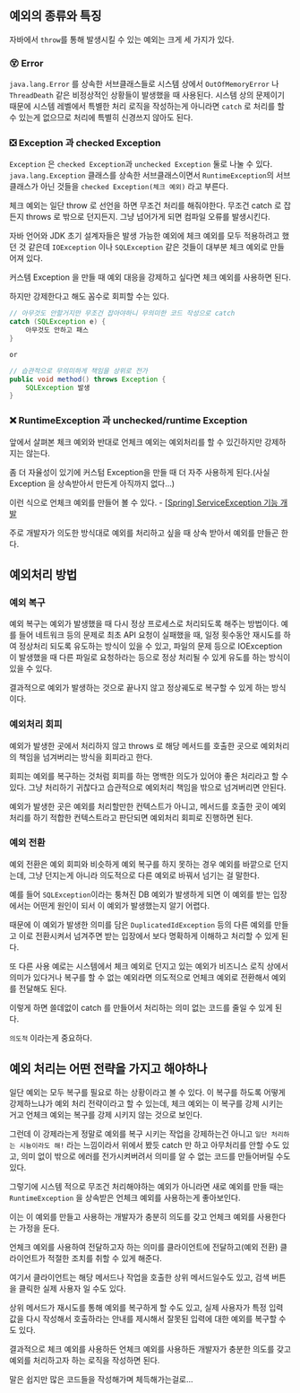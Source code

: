 ## 예외의 종류와 특징
자바에서 `throw`를 통해 발생시킬 수 있는 예외는 크게 세 가지가 있다.

### 😵 Error
`java.lang.Error` 를 상속한 서브클래스들로 시스템 상에서 `OutOfMemoryError` 나 `ThreadDeath`  같은 비정상적인 상황들이 발생했을 때 사용된다. 시스템 상의 문제이기 때문에 시스템 레벨에서 특별한 처리 로직을 작성하는게 아니라면 `catch` 로 처리를 할 수 있는게 없으므로 처리에 특별히 신경쓰지 않아도 된다.

### ❎ Exception 과 checked Exception
`Exception` 은 `checked Exception`과 `unchecked Exception` 둘로 나눌 수 있다. `java.lang.Exception` 클래스를 상속한 서브클래스이면서 `RuntimeException`의 서브클래스가 아닌 것들을 `checked Exception(체크 예외)` 라고 부른다.

체크 예외는 일단 throw 로 선언을 하면 무조건 처리를 해줘야한다. 무조건 catch 로 잡든지 throws 로 밖으로 던지든지. 그냥 넘어가게 되면 컴파일 오류를 발생시킨다.

자바 언어와 JDK 초기 설계자들은 발생 가능한 예외에 체크 예외를 모두 적용하려고 했던 것 같은데 `IOException` 이나 `SQLException` 같은 것들이 대부분 체크 예외로 만들어져 있다.

커스템 Exception 을 만들 때 예외 대응을 강제하고 싶다면 체크 예외를 사용하면 된다.

하지만 강제한다고 해도 꼼수로 회피할 수는 있다.

```java
// 아무것도 안할거지만 무조건 잡아야하니 무의미한 코드 작성으로 catch
catch (SQLException e) {
	아무것도 안하고 패스
}

or

// 습관적으로 무의미하게 책임을 상위로 전가
public void method() throws Exception {
	SQLException 발생
}
```



### ❌ RuntimeException 과 unchecked/runtime Exception
앞에서 살펴본 체크 예외와 반대로 언체크 예외는 예외처리를 할 수 있긴하지만 강제하지는 않는다.

좀 더 자율성이 있기에 커스텀 Exception을 만들 때 더 자주 사용하게 된다.(사실 Exception 을 상속받아서 만든게 아직까지 없다...)

이런 식으로 언체크 예외를 만들어 볼 수 있다. - [[Spring] ServiceException 기능 개발](https://velog.io/@jomminii/spring-service-exception)

주로 개발자가 의도한 방식대로 예외를 처리하고 싶을 때 상속 받아서 예외를 만들곤 한다.

## 예외처리 방법

### 예외 복구
예외 복구는 예외가 발생했을 때 다시 정상 프로세스로 처리되도록 해주는 방법이다.
예를 들어 네트워크 등의 문제로 최초 API 요청이 실패했을 때, 일정 횟수동안 재시도를 하여 정상처리 되도록 유도하는 방식이 있을 수 있고, 파일의 문제 등으로 IOException 이 발생했을 때 다른 파일로 요청하라는 등으로 정상 처리될 수 있게 유도를 하는 방식이 있을 수 있다.

결과적으로 예외가 발생하는 것으로 끝나지 않고 정상궤도로 복구할 수 있게 하는 방식이다.



### 예외처리 회피
예외가 발생한 곳에서 처리하지 않고 throws 로 해당 메서드를 호출한 곳으로 예외처리의 책임을 넘겨버리는 방식을 회피라고 한다.

회피는 예외를 복구하는 것처럼 회피를 하는 명백한 의도가 있어야 좋은 처리라고 할 수 있다. 그냥 처리하기 귀찮다고 습관적으로 예외처리 책임을 밖으로 넘겨버리면 안된다.

예외가 발생한 곳은 예외를 처리할만한 컨텍스트가 아니고, 메서드를 호출한 곳이 예외 처리를 하기 적합한 컨텍스트라고 판단되면 예외처리 회피로 진행하면 된다.



### 예외 전환
예외 전환은 예외 회피와 비슷하게 예외 복구를 하지 못하는 경우 예외를 바깥으로 던지는데, 그냥 던지는게 아니라 의도적으로 다른 예외로 바꿔서 넘기는 걸 말한다.

예를 들어 `SQLException`이라는 퉁쳐진 DB 예외가 발생하게 되면 이 예외를 받는 입장에서는 어떤게 원인이 되서 이 예외가 발생했는지 알기 어렵다.

때문에 이 예외가 발생한 의미를 담은 `DuplicatedIdException` 등의 다른 예외를 만들고 이로 전환시켜서 넘겨주면 받는 입장에서 보다 명확하게 이해하고 처리할 수 있게 된다.

또 다른 사용 예로는 시스템에서 체크 예외로 던지고 있는 예외가 비즈니스 로직 상에서 의미가 있다거나 복구를 할 수 없는 예외라면 의도적으로 언체크 예외로 전환해서 예외를 전달해도 된다.

이렇게 하면 쓸데없이 catch 를 만들어서 처리하는 의미 없는 코드를 줄일 수 있게 된다.

`의도적` 이라는게 중요하다.


## 예외 처리는 어떤 전략을 가지고 해야하나

일단 예외는 모두 복구를 필요로 하는 상황이라고 볼 수 있다.
이 복구를 하도록 어떻게 강제하느냐가 예외 처리 전략이라고 할 수 있는데, 체크 예외는 이 복구를 강제 시키는 거고 언체크 예외는 복구를 강제 시키지 않는 것으로 보인다.

그런데 이 강제라는게 정말로 예외를 복구 시키는 작업을 강제하는건 아니고 `일단 처리하는 시늉이라도 해!` 라는 느낌이라서 위에서 봤듯 catch 만 하고 아무처리를 안할 수도 있고, 의미 없이 밖으로 에러를 전가시켜버려서 의미를 알 수 없는 코드를 만들어버릴 수도 있다.

그렇기에 시스템 적으로 무조건 처리해야하는 예외가 아니라면 새로 예외를 만들 때는 `RuntimeException` 을 상속받은 언체크 예외를 사용하는게 좋아보인다.

이는 이 예외를 만들고 사용하는 개발자가 충분히 의도를 갖고 언체크 예외를 사용한다는 가정을 둔다.

언체크 예외를 사용하여 전달하고자 하는 의미를 클라이언트에 전달하고(예외 전환) 클라이언트가 적절한 조치를 취할 수 있게 해준다.

여기서 클라이언트는 해당 메서드나 작업을 호출한 상위 메서드일수도 있고, 검색 버튼을 클릭한 실제 사용자 일 수도 있다.

상위 메서드가 재시도를 통해 예외를 복구하게 할 수도 있고, 실제 사용자가 특정 입력 값을 다시 작성해서 호출하라는 안내를 제시해서 잘못된 입력에 대한 예외를 복구할 수도 있다.

결과적으로 체크 예외를 사용하든 언체크 예외를 사용하든 개발자가 충분한 의도를 갖고 예외를 처리하고자 하는 로직을 작성하면 된다.

말은 쉽지만 많은 코드들을 작성해가며 체득해가는걸로...
